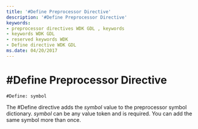 ```yaml
---
title: '#Define Preprocessor Directive'
description: '#Define Preprocessor Directive'
keywords:
- preprocessor directives WDK GDL , keywords
- keywords WDK GDL
- reserved keywords WDK
- Define directive WDK GDL
ms.date: 04/20/2017
---
```


# \#Define Preprocessor Directive

```GDL
#Define: symbol
```

The \#Define directive adds the *symbol* value to the preprocessor symbol dictionary. *symbol* can be any value token and is required. You can add the same symbol more than once.
